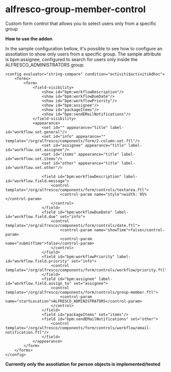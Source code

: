 # alfresco-group-member-control
Custom form control that allows you to select users only from a specific group

**How to use the addon**

In the sample configuration bellow, it's possible to see how to configure an assotiation to show only users from a specific group.
The sample attribute is bpm:assignee, configured to search for users only inside the ALFRESCO_ADMINISTRATORS group.

    <config evaluator="string-compare" condition="activiti$activitiAdhoc">
        <forms>
            <form>
                <field-visibility>
                    <show id="bpm:workflowDescription"/>
                    <show id="bpm:workflowDueDate"/>
                    <show id="bpm:workflowPriority"/>
                    <show id="bpm:assignee"/>
                    <show id="packageItems"/>
                    <show id="bpm:sendEMailNotifications"/>
                </field-visibility>
                <appearance>
                    <set id="" appearance="title" label-id="workflow.set.general"/>
                    <set id="info" appearance="" template="/org/alfresco/components/form/2-column-set.ftl"/>
                    <set id="assignee" appearance="title" label-id="workflow.set.assignee"/>
                    <set id="items" appearance="title" label-id="workflow.set.items"/>
                    <set id="other" appearance="title" label-id="workflow.set.other"/>
    
                    <field id="bpm:workflowDescription" label-id="workflow.field.message">
                        <control template="/org/alfresco/components/form/controls/textarea.ftl">
                            <control-param name="style">width: 95%</control-param>
                        </control>
                    </field>
                    <field id="bpm:workflowDueDate" label-id="workflow.field.due" set="info">
                        <control template="/org/alfresco/components/form/controls/date.ftl">
                            <control-param name="showTime">false</control-param>
                            <control-param name="submitTime">false</control-param>
                        </control>
                    </field>
                    <field id="bpm:workflowPriority" label-id="workflow.field.priority" set="info">
                        <control template="/org/alfresco/components/form/controls/workflow/priority.ftl"/>
                    </field>
                    <field id="bpm:assignee" label-id="workflow.field.assign_to" set="assignee">
                        <control template="/org/alfresco/components/form/controls/group-member.ftl">
                            <control-param name="startLocation">ALFRESCO_ADMINISTRATORS</control-param>
                        </control>
                    </field>
                    <field id="packageItems" set="items"/>
                    <field id="bpm:sendEMailNotifications" set="other">
                        <control template="/org/alfresco/components/form/controls/workflow/email-notification.ftl"/>
                    </field>
                </appearance>
            </form>
        </forms>
    </config>
    
**Currently only the assotiation for person objects is implemented/tested**